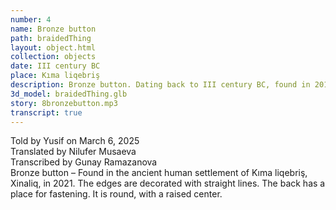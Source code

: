 ```yaml
---
number: 4
name: Bronze button
path: braidedThing
layout: object.html
collection: objects
date: III century BC
place: Kıma liqebriş
description: Bronze button. Dating back to III century BC, found in 2019 in Kıma Liqebriş by Idris Aliyev.
3d_model: braidedThing.glb
story: 8bronzebutton.mp3
transcript: true
---
```


<div class="meta">
Told by Yusif on March 6, 2025 <br>
Translated by Nilufer Musaeva<br>
Transcribed by Gunay Ramazanova
</div>
Bronze button – Found in the ancient human settlement of Kıma liqebriş, Xinaliq, in 2021. The edges are decorated with straight lines. The back has a place for fastening. It is round, with a raised center.
